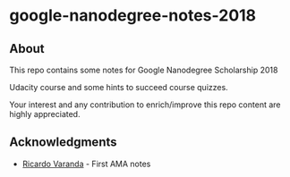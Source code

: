 # google-nanodegree-notes-2018

## About

This repo contains some notes for Google Nanodegree Scholarship 2018

Udacity course and some hints to succeed course quizzes.

Your interest and any contribution to enrich/improve this repo content are highly appreciated.

## Acknowledgments

* [Ricardo Varanda](https://github.com/ricardovaranda) - First AMA notes


